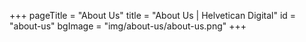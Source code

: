 +++
pageTitle = "About Us"
title = "About Us | Helvetican Digital"
id = "about-us"
bgImage = "img/about-us/about-us.png"
+++
